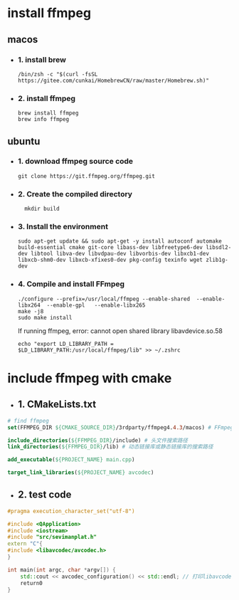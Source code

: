 # install ffmpeg

## macos
- ### 1. install brew

    ```shell
    /bin/zsh -c "$(curl -fsSL https://gitee.com/cunkai/HomebrewCN/raw/master/Homebrew.sh)"
    ```

- ### 2. install ffmpeg
    ```shell
    brew install ffmpeg    
    brew info ffmpeg
    ```
  
## ubuntu
    
- ### 1. download ffmpeg source code 
    ```shell
   git clone https://git.ffmpeg.org/ffmpeg.git
    ```
- ### 2. Create the compiled directory
  ```shell
    mkdir build
  ```
- ### 3. Install the environment
  ```shell
  sudo apt-get update && sudo apt-get -y install autoconf automake build-essential cmake git-core libass-dev libfreetype6-dev libsdl2-dev libtool libva-dev libvdpau-dev libvorbis-dev libxcb1-dev libxcb-shm0-dev libxcb-xfixes0-dev pkg-config texinfo wget zlib1g-dev
  ```
- ### 4. Compile and install FFmpeg
  ```shell
  ./configure --prefix=/usr/local/ffmpeg --enable-shared  --enable-libx264  --enable-gpl   --enable-libx265
  make -j8
  sudo make install
  ```
  If running ffmpeg, error: cannot open shared library libavdevice.so.58
  ```shell
  echo "export LD_LIBRARY_PATH = $LD_LIBRARY_PATH:/usr/local/ffmpeg/lib" >> ~/.zshrc
  ```
  

# include ffmpeg with cmake

- ## 1. CMakeLists.txt
```cmake
# find ffmpeg
set(FFMPEG_DIR ${CMAKE_SOURCE_DIR}/3rdparty/ffmpeg4.4.3/macos) # FFmpeg的安装目录，可以通过命令"brew info ffmpeg"获取

include_directories(${FFMPEG_DIR}/include) # 头文件搜索路径
link_directories(${FFMPEG_DIR}/lib) # 动态链接库或静态链接库的搜索路径

add_executable(${PROJECT_NAME} main.cpp)

target_link_libraries(${PROJECT_NAME} avcodec)
```

- ## 2. test code

```c++
#pragma execution_character_set("utf-8")

#include <QApplication>
#include <iostream>
#include "src/sevimanplat.h"
extern "C"{
#include <libavcodec/avcodec.h>
}

int main(int argc, char *argv[]) {
    std::cout << avcodec_configuration() << std::endl; // 打印libavcodec构建时配置信息。
    return0
}

```

